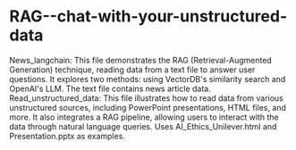 # RAG--chat-with-your-unstructured-data
News_langchain: This file demonstrates the RAG (Retrieval-Augmented Generation) technique, reading data from a text file to answer user questions. It explores two methods: using VectorDB's similarity search and OpenAI's LLM. The text file contains news article data.
Read_unstructured_data: This file illustrates how to read data from various unstructured sources, including PowerPoint presentations, HTML files, and more. It also integrates a RAG pipeline, allowing users to interact with the data through natural language queries. Uses AI_Ethics_Unilever.html and Presentation.pptx as examples.








